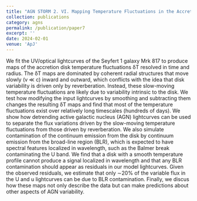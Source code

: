 ```yaml
---
title: "AGN STORM 2. VI. Mapping Temperature Fluctuations in the Accretion Disk of Mrk 817"
collection: publications
category: agns
permalink: /publication/paper7
excerpt: ''
date: 2024-02-01
venue: 'ApJ'
---
```


We fit the UV/optical lightcurves of the Seyfert 1 galaxy Mrk 817 to produce maps of the accretion disk temperature fluctuations δT resolved in time and radius. The δT maps are dominated by coherent radial structures that move slowly (v ≪ c) inward and outward, which conflicts with the idea that disk variability is driven only by reverberation. Instead, these slow-moving temperature fluctuations are likely due to variability intrinsic to the disk. We test how modifying the input lightcurves by smoothing and subtracting them changes the resulting δT maps and find that most of the temperature fluctuations exist over relatively long timescales (hundreds of days). We show how detrending active galactic nucleus (AGN) lightcurves can be used to separate the flux variations driven by the slow-moving temperature fluctuations from those driven by reverberation. We also simulate contamination of the continuum emission from the disk by continuum emission from the broad-line region (BLR), which is expected to have spectral features localized in wavelength, such as the Balmer break contaminating the U band. We find that a disk with a smooth temperature profile cannot produce a signal localized in wavelength and that any BLR contamination should appear as residuals in our model lightcurves. Given the observed residuals, we estimate that only ∼20% of the variable flux in the U and u lightcurves can be due to BLR contamination. Finally, we discus how these maps not only describe the data but can make predictions about other aspects of AGN variability. 
